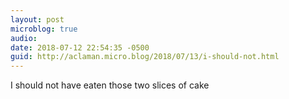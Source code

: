 ```yaml
---
layout: post
microblog: true
audio: 
date: 2018-07-12 22:54:35 -0500
guid: http://aclaman.micro.blog/2018/07/13/i-should-not.html
---
```

I should not have eaten those two slices of cake
